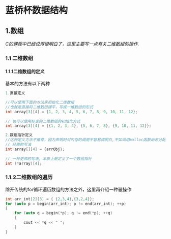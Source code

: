 
# 蓝桥杯数据结构

## 1.数组

*C的课程中已经说得很明白了，这里主要写一点有关二维数组的操作.*

### 1.1 二维数组

#### 1.1.1二维数组的定义

基本的方法有以下两种

```C++
1.直接定义

//可以使用下面的方法来初始化二维数组
//也就是直接将二维数组铺平，写成一维数组的形式
int array[3][4] = {1, 2, 3, 4, 5, 6, 7, 8, 9, 10, 11, 12};
 
// 也可以使用标准的二维数组的初始化方式
int array[3][4] = {{1, 2, 3, 4}, {5, 6, 7, 8}, {9, 10, 11, 12}};
```

```C++
2.数组指针定义
//这种定义方法不推荐，因为声明时对内存的调用不容易搞明白,不如调用malloc函数动态分配空间
// 经典的写法
int array[][4] = {arrObj};
 
// 一种更帅的写法，本质上是定义了一个数组指针
int (*array)[4];
```

### 1.1.2二维数组的遍历

除开传统的for循环遍历数组的方法之外，这里再介绍一种骚操作

```C++
int arr_int[2][3] = { {2,3,4},{3,2,4}};
for (auto p = begin(arr_int); p != end(arr_int); ++p)
{
    for (auto q = begin(*p); q != end(*p); ++q)
    {
        cout << *q << " ";
    }
}
```
